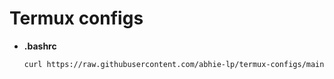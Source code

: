 # Termux configs

- **.bashrc**
  ```bash
  curl https://raw.githubusercontent.com/abhie-lp/termux-configs/main/tmux.bashrc -o .bashrc && source .bashrc
  ```
